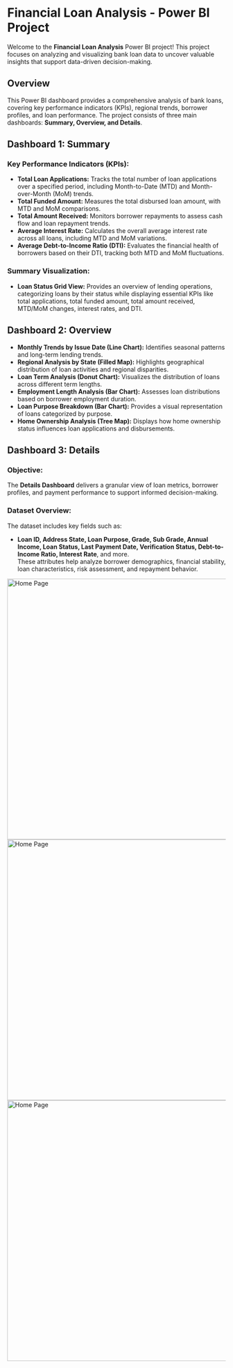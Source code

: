 # **Financial Loan Analysis - Power BI Project**  

Welcome to the **Financial Loan Analysis** Power BI project! This project focuses on analyzing and visualizing bank loan data to uncover valuable insights that support data-driven decision-making.  

## **Overview**  
This Power BI dashboard provides a comprehensive analysis of bank loans, covering key performance indicators (KPIs), regional trends, borrower profiles, and loan performance. The project consists of three main dashboards: **Summary, Overview, and Details**.  

## **Dashboard 1: Summary**  
### **Key Performance Indicators (KPIs):**  
- **Total Loan Applications:** Tracks the total number of loan applications over a specified period, including Month-to-Date (MTD) and Month-over-Month (MoM) trends.  
- **Total Funded Amount:** Measures the total disbursed loan amount, with MTD and MoM comparisons.  
- **Total Amount Received:** Monitors borrower repayments to assess cash flow and loan repayment trends.  
- **Average Interest Rate:** Calculates the overall average interest rate across all loans, including MTD and MoM variations.  
- **Average Debt-to-Income Ratio (DTI):** Evaluates the financial health of borrowers based on their DTI, tracking both MTD and MoM fluctuations.  

### **Summary Visualization:**  
- **Loan Status Grid View:** Provides an overview of lending operations, categorizing loans by their status while displaying essential KPIs like total applications, total funded amount, total amount received, MTD/MoM changes, interest rates, and DTI.  

## **Dashboard 2: Overview**  
- **Monthly Trends by Issue Date (Line Chart):** Identifies seasonal patterns and long-term lending trends.  
- **Regional Analysis by State (Filled Map):** Highlights geographical distribution of loan activities and regional disparities.  
- **Loan Term Analysis (Donut Chart):** Visualizes the distribution of loans across different term lengths.  
- **Employment Length Analysis (Bar Chart):** Assesses loan distributions based on borrower employment duration.  
- **Loan Purpose Breakdown (Bar Chart):** Provides a visual representation of loans categorized by purpose.  
- **Home Ownership Analysis (Tree Map):** Displays how home ownership status influences loan applications and disbursements.  

## **Dashboard 3: Details**  
### **Objective:**  
The **Details Dashboard** delivers a granular view of loan metrics, borrower profiles, and payment performance to support informed decision-making.  

### **Dataset Overview:**  
The dataset includes key fields such as:  
- **Loan ID, Address State, Loan Purpose, Grade, Sub Grade, Annual Income, Loan Status, Last Payment Date, Verification Status, Debt-to-Income Ratio, Interest Rate**, and more.  
These attributes help analyze borrower demographics, financial stability, loan characteristics, risk assessment, and repayment behavior.  

<img src="https://drive.google.com/uc?id=13FUsukcDWUiN7uCKFFbq-yvJ5PMRolXN" alt="Home Page" width="600">
<img src="https://drive.google.com/uc?id=1FTHI_i-gzZte45PI0N4dBAZrilrIsUPt" alt="Home Page" width="600">
<img src="https://drive.google.com/uc?id=1LVzpyWGvi3Cz0HTOYDXuUjwEdbDzPDG6" alt="Home Page" width="600">
